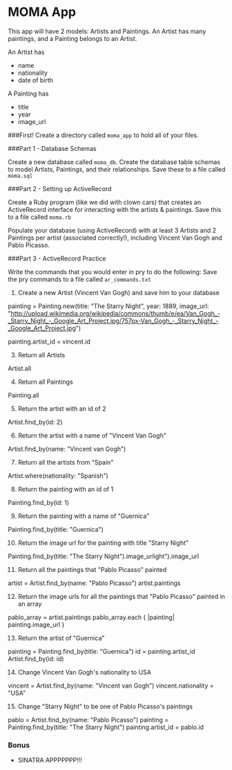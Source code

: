 # MOMA App

This app will have 2 models: Artists and Paintings. An Artist has many paintings, and a Painting belongs to an Artist.

An Artist has
* name
* nationality
* date of birth

A Painting has
* title
* year
* image_url

###First!
Create a directory called `moma_app` to hold all of your files.

###Part 1 - Database Schemas

Create a new database called `moma_db`. Create the database table schemas to model Artists, Paintings, and their relationships. Save these to a file called `moma.sql`

###Part 2 - Setting up ActiveRecord

Create a Ruby program (like we did with clown cars) that creates an ActiveRecord interface for interacting with the artists & paintings. Save this to a file called `moma.rb`

Populate your database (using ActiveRecord) with at least 3 Artists and 2 Paintings per artist (associated correctly!), including Vincent Van Gogh and Pablo Picasso.

###Part 3 - ActiveRecord Practice

Write the commands that you would enter in pry to do the following:
Save the pry commands to a file called `ar_commands.txt`

1. Create a new Artist (Vincent Van Gogh) and save him to your database

painting = Painting.new(title: "The Starry Night", year: 1889, image_url: "http://upload.wikimedia.org/wikipedia/commons/thumb/e/ea/Van_Gogh_-_Starry_Night_-_Google_Art_Project.jpg/757px-Van_Gogh_-_Starry_Night_-_Google_Art_Project.jpg")

painting.artist_id = vincent.id



3. Return all Artists

Artist.all

4. Return all Paintings

Painting.all

5. Return the artist with an id of 2

Artist.find_by(id: 2)

6. Return the artist with a name of "Vincent Van Gogh"

Artist.find_by(name: "Vincent van Gogh")

7. Return all the artists from "Spain"

Artist.where(nationality: "Spanish")

8. Return the painting with an id of 1

Painting.find_by(id: 1)

9. Return the painting with a name of "Guernica"

Painting.find_by(title: "Guernica")

10. Return the image url for the painting with title "Starry Night"

Painting.find_by(title: "The Starry Night").image_urlight").image_url 

11. Return all the paintings that "Pablo Picasso" painted

artist = Artist.find_by(name: "Pablo Picasso")
artist.paintings

12. Return the image urls for all the paintings that "Pablo Picasso" painted in an array

pablo_array = artist.paintings
pablo_array.each { |painting| painting.image_url }

13. Return the artist of "Guernica"

painting = Painting.find_by(title: "Guernica")
id = painting.artist_id
Artist.find_by(id: id)

14. Change Vincent Van Gogh's nationality to USA

vincent = Artist.find_by(name: "Vincent van Gogh")
vincent.nationality = "USA"

15. Change "Starry Night" to be one of Pablo Picasso's paintings

pablo = Artist.find_by(name: "Pablo Picasso")
painting = Painting.find_by(title: "The Starry Night")
painting.artist_id = pablo.id

### Bonus

* SINATRA APPPPPPP!!!
